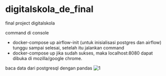 # digitalskola_de_final
final project digitalskola

command di console
- docker-compose up airflow-init (untuk inisialisasi postgres dan airflow)
tunggu sampai selesai, setelah itu jalankan command
- docker-compose up
jika sudah sukses, maka localhost:8080 dapat dibuka di mozilla/google chrome.

baca data dari postgresql dengan pandas
![1](https://user-images.githubusercontent.com/81307439/126069002-cc8f05c5-85f7-49b7-b4ce-41a6400a7ed8.JPG)
